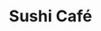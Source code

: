 ---
layout: place
title: "Sushi Café"
permalink: /minnesota/cottage-grove/sushi-cafe.html
stateAbbr: MN
stateName: Minnesota
cityName: Cottage Grove
seo:
  name: "Sushi Café"
  type: Restaurant
  links: http://sushicafemn.com/
description: "Sushi Café serves delicious sushi in Cottage Grove, Minnesota. Try fresh Japanese dishes for a great dining experience. Available for takeout, delivery, lunch, and dinner."
place_id: ChIJmSPuNULQ94cRHSDzpXfnzKo
photos:
  - name: >-
      places/ChIJmSPuNULQ94cRHSDzpXfnzKo/photos/AeeoHcLXeRQIMamkDndNf1wxiVhKi5EvSyIVYrUb6NI3X-ngH3wkm37o6Y_OBNjRgQcYvOqAJBv_gfIHxhEgUmubOZbV8RcJruDdH-QKXgD64QbXt6SFJbtBrAOFSYiEcks_8DADmImS-4yMzM9N13duouGOjOEQBkQ3GyZMDFvgnbVTS9TEYZSjKuT_jMTacm-rmaZEKH70QP4AtwgmuxPFheYU-yo1nuDPJkCMq9KLXNCVFbkA_AjCWAs7KaPnyaelXRY9AYT4VGQJcb8YGASyFiY-PMSaSvnT7JlVdS2g5auJGFuEh9b4CtKMilBXDalJT5DDXDTguUCXmRYU15wtz2xYWQnmC1-Vj25HsZp_bNZJKrbybs2mqTfTq7_yhLz6M1lT7cmYqJAfcsAaNQMnIusb4Lerjhy0r4ek9aGSqcGoCTc
    widthPx: 4080
    heightPx: 3072
    authorAttributions:
      - displayName: Alli Tripp
        uri: https://maps.google.com/maps/contrib/105124329941761374050
        photoUri: >-
          https://lh3.googleusercontent.com/a-/ALV-UjV1GQUCfiOKSJ5Tys2F24FF5kQpgYqolnnP4XcOuUU22WFzRdxORA=s100-p-k-no-mo
    flagContentUri: >-
      https://www.google.com/local/imagery/report/?cb_client=maps_api_places.places_api&image_key=!1e10!2sCIHM0ogKEICAgIDZvsngrAE&hl=en-US
    googleMapsUri: >-
      https://www.google.com/maps/place//data=!3m4!1e2!3m2!1sCIHM0ogKEICAgIDZvsngrAE!2e10!4m2!3m1!1s0x87f7d04235ee2399:0xaacce777a5f3201d
  - name: >-
      places/ChIJmSPuNULQ94cRHSDzpXfnzKo/photos/AeeoHcIpX8PjhBhoaHT0QdM2Z_NsiVaGX7cyLag2l7SWMsxP3ajBgJjAJZk6UmCiFq8geShRqd_czB2KgmxnIR7cWuBxlstOIOmap3GM7h3vnLaMyGJ3ay5Ibg5tL4ta5nIGOKIU1fK18nl5slTJNpVXGvOVv9dVxsekDZazuA7h2Xnr5Wzd0ZqNYxwlDBeaNXlZQNfg7k2gTz7TxTogs8BsIRgYTeWGeUS4l1puy2P9PfDSpAbQ6G1Ey5YJDOSXWespN2dEvlJDNoPoBM0rm1j1Jdqcr0hc2pGn6UMdUggVozn-lw
    widthPx: 3854
    heightPx: 2503
    authorAttributions:
      - displayName: Sushi Café
        uri: https://maps.google.com/maps/contrib/118332891153634069126
        photoUri: >-
          https://lh3.googleusercontent.com/a/ACg8ocLWbIpESGpcvQnPO23hFy0WEqXZq721G7AJGngkMJVUxwhzDA=s100-p-k-no-mo
    flagContentUri: >-
      https://www.google.com/local/imagery/report/?cb_client=maps_api_places.places_api&image_key=!1e10!2sAF1QipOAzzr504Y4ThRa57XRizLujfe8xz83LIcprctJ&hl=en-US
    googleMapsUri: >-
      https://www.google.com/maps/place//data=!3m4!1e2!3m2!1sAF1QipOAzzr504Y4ThRa57XRizLujfe8xz83LIcprctJ!2e10!4m2!3m1!1s0x87f7d04235ee2399:0xaacce777a5f3201d
  - name: >-
      places/ChIJmSPuNULQ94cRHSDzpXfnzKo/photos/AeeoHcL9-f13DST-u-sT98qRz7jwC-Elsq45BPD558wGCXoUGi4u_k2R4e1F4kZftpHulJbjUMvcw0SMfX4wAZW4hrOJQfoCNQAUMTGLSI9b0YZjC1-cTP9K8UaHC_-mW_BR55ntIXkMJJHf02AmmBHxbiaXfBxHYPQVw6gRc3NAJdiMbzR-gedEb1fIYA0ND57JiP85S2VylrjzMnnwjdAIYZ0ImVLXBwrEsAE2_39W6y5CbclknTkBy7abxJHy0ughNhSKFV97ln46tV_dh6Xo2um5ljzPcDcJwrBh93IGa5-e4w
    widthPx: 1080
    heightPx: 1080
    authorAttributions:
      - displayName: Sushi Cafe'
        uri: https://maps.google.com/maps/contrib/101789637333500634831
        photoUri: >-
          https://lh3.googleusercontent.com/a-/ALV-UjUL46VXUpr5nau3k8tfw8hGvlDYqNsueL4sd1vpGaavvd64Y9g=s100-p-k-no-mo
    flagContentUri: >-
      https://www.google.com/local/imagery/report/?cb_client=maps_api_places.places_api&image_key=!1e10!2sAF1QipNp2Dy4rlhO4wJsgBPJf40TWnAwn4-_9H3YUZd0&hl=en-US
    googleMapsUri: >-
      https://www.google.com/maps/place//data=!3m4!1e2!3m2!1sAF1QipNp2Dy4rlhO4wJsgBPJf40TWnAwn4-_9H3YUZd0!2e10!4m2!3m1!1s0x87f7d04235ee2399:0xaacce777a5f3201d
  - name: >-
      places/ChIJmSPuNULQ94cRHSDzpXfnzKo/photos/AeeoHcIfaJKqGQMgdSk2S74L0uMBvZLInBy5n30oKhMBl-fe-GZg-Jvh2WkPmsjQlK5zx3RSKwYCMiM1fNxurFVJ8ynsawSBcHTkCtFuJh1UUjDOTExdemVaZaz_JW6nRLaN_IilMco3tojBOJOHbHUIHKcY4d5W6hYL_NEC7wLUytZz_S7mnc02mHzSADYGFZRo0htYhDwl-b2va46hUZxy6Kp7luQc1OIIE_lNRcDDbuKaoxIoTWPUUz18UhHlfnDS2X2LXhDIJ4mMPZ96Jj2RQc4gUWEuH8nRVlvikEIMNnzxKA
    widthPx: 3024
    heightPx: 4032
    authorAttributions:
      - displayName: Sushi Café
        uri: https://maps.google.com/maps/contrib/118332891153634069126
        photoUri: >-
          https://lh3.googleusercontent.com/a/ACg8ocLWbIpESGpcvQnPO23hFy0WEqXZq721G7AJGngkMJVUxwhzDA=s100-p-k-no-mo
    flagContentUri: >-
      https://www.google.com/local/imagery/report/?cb_client=maps_api_places.places_api&image_key=!1e10!2sAF1QipNzO-aQMDNzLaZ_ERWurn2szGl3zpTuZhULl_JP&hl=en-US
    googleMapsUri: >-
      https://www.google.com/maps/place//data=!3m4!1e2!3m2!1sAF1QipNzO-aQMDNzLaZ_ERWurn2szGl3zpTuZhULl_JP!2e10!4m2!3m1!1s0x87f7d04235ee2399:0xaacce777a5f3201d
  - name: >-
      places/ChIJmSPuNULQ94cRHSDzpXfnzKo/photos/AeeoHcL1przfVQQxXVxPSFCXrq3x8LPTgx9Z-Z8VGMEfJRSBEj5oaHGFFNBGH3tBh0wCrHuTC25I7hnnuIv0fsFzrCnwX1szeMrEF63dYV8nHa8whtaIp3Y2IhSvpLViah8GsNyhcY0XHHIovsW1_JMNPcrIf93-6chCZFf79Kd1dbQx2hsAX9ThIWMHUKrZ91EgB3DCOCGsR8Q7WmLvgzZu9tYPSDYRoWvAhvfkXIWOrnaEWEneJsqSPqnlBGT99UwTJoff7G3PAvOzDEPEZpd1XarvILl-7450cp1V78vlDIi-zg
    widthPx: 4032
    heightPx: 3024
    authorAttributions:
      - displayName: Sushi Café
        uri: https://maps.google.com/maps/contrib/118332891153634069126
        photoUri: >-
          https://lh3.googleusercontent.com/a/ACg8ocLWbIpESGpcvQnPO23hFy0WEqXZq721G7AJGngkMJVUxwhzDA=s100-p-k-no-mo
    flagContentUri: >-
      https://www.google.com/local/imagery/report/?cb_client=maps_api_places.places_api&image_key=!1e10!2sAF1QipOj88l9Sf66v0lrOvSdO5DVOHD2yantnxgYL_R5&hl=en-US
    googleMapsUri: >-
      https://www.google.com/maps/place//data=!3m4!1e2!3m2!1sAF1QipOj88l9Sf66v0lrOvSdO5DVOHD2yantnxgYL_R5!2e10!4m2!3m1!1s0x87f7d04235ee2399:0xaacce777a5f3201d
  - name: >-
      places/ChIJmSPuNULQ94cRHSDzpXfnzKo/photos/AeeoHcJL2D9WcmNCZFUxtIKILuMg7R9hos3g49DZzbCT2tjrPTHtDvuFN_tdQenJCt5F08G8bF0AckBejCkRXjPzx9imo4ohoz2ILYWGHrn5_vr32h1Pz0cAPQZ1_iCNI6TdXBp0IF6ko5T2ene-qI9Lo05TGZfWd8fMXoLGgmNfkddCxBbDY_lyd7KXkmi9VfKIEMjRNvQrF6CGf2QJgFGOtpmjhS8y4Zd8Vdl4fAs4h46Qp807E1YM_cjz9JbJnMuogQxrk071cWInIcCfONsObRuFmvqnoOo6P_smeB3kSWxX9A
    widthPx: 4032
    heightPx: 3024
    authorAttributions:
      - displayName: Sushi Café
        uri: https://maps.google.com/maps/contrib/118332891153634069126
        photoUri: >-
          https://lh3.googleusercontent.com/a/ACg8ocLWbIpESGpcvQnPO23hFy0WEqXZq721G7AJGngkMJVUxwhzDA=s100-p-k-no-mo
    flagContentUri: >-
      https://www.google.com/local/imagery/report/?cb_client=maps_api_places.places_api&image_key=!1e10!2sAF1QipNRSeF_IM0zeXQrvkCRNAzRrjdmw75O0DsIvW6-&hl=en-US
    googleMapsUri: >-
      https://www.google.com/maps/place//data=!3m4!1e2!3m2!1sAF1QipNRSeF_IM0zeXQrvkCRNAzRrjdmw75O0DsIvW6-!2e10!4m2!3m1!1s0x87f7d04235ee2399:0xaacce777a5f3201d
  - name: >-
      places/ChIJmSPuNULQ94cRHSDzpXfnzKo/photos/AeeoHcKykhwXYECPoZpaAB_5trkHDOxOpxZUqTB22DECTum3iG1FmrSIngnyHO6869oLSqpCu6UN72DWDg-g0LN_QZCJCoBCX3XQCox0GREvuQWupyom9FKnQrjE-40ox7-ZV7RWnbaBTiRB51iO8yD33aMRTWcJSRSH0_kuEJRnLOME20nWMJkaJ6tVu5z4POM9EsKmJBkqlLq_bx21B3LPr6Lcs_-6oIwxR6qT5NukThfaaZmHGUAw-4mz9P9o1wB2HS3D1cfBx7919RaKmcqPpHhdT9LzryKsIcLM49scCtmrvg
    widthPx: 3024
    heightPx: 4032
    authorAttributions:
      - displayName: Sushi Café
        uri: https://maps.google.com/maps/contrib/118332891153634069126
        photoUri: >-
          https://lh3.googleusercontent.com/a/ACg8ocLWbIpESGpcvQnPO23hFy0WEqXZq721G7AJGngkMJVUxwhzDA=s100-p-k-no-mo
    flagContentUri: >-
      https://www.google.com/local/imagery/report/?cb_client=maps_api_places.places_api&image_key=!1e10!2sAF1QipN7QmsR7fwVt4LahIlUuG9EGDnvIFesXxZ-bOrc&hl=en-US
    googleMapsUri: >-
      https://www.google.com/maps/place//data=!3m4!1e2!3m2!1sAF1QipN7QmsR7fwVt4LahIlUuG9EGDnvIFesXxZ-bOrc!2e10!4m2!3m1!1s0x87f7d04235ee2399:0xaacce777a5f3201d
  - name: >-
      places/ChIJmSPuNULQ94cRHSDzpXfnzKo/photos/AeeoHcJMB7xllrpySiEqmU3NCTFMxdYGKWMDOe73rzPcGMj0uY-uT7-WEVHv2icweAWYKZ1PTJNLUsk-tK2xkjk9pn1PC2tu2saGrgs6XUqhJ9UIKg9OTqYVkO8Qhu8aK10M3iT9Q6MFEOTJGe_ysZkKLaJOrnAOVGNWb7xf7yYKvx1KEAt-8KewgUo7vfZFZcHUAxyOkjQhDkNHL39c_l7RTH4AL6_7uGYp3gOt973J4f3ZlYVZKv-Ny1Wjgx6L_6cpOFCGe8T1vqW6v9HEu5MPkdEU1ZU7CGrEfBm3I9Mft27w5vIT2bmn51Apf9hwCt4vMlxRRMufH_6SnhL_TLUxykMUy8I_ViKk6NNgmrnT-EgGjQ69cJp7nOI6t1l-nbAHcvtwjbd6kVgTV5GzhGr3Sud5CptuLGTUHHyz87G1Hcouy4Im
    widthPx: 4000
    heightPx: 3000
    authorAttributions:
      - displayName: James Wallin
        uri: https://maps.google.com/maps/contrib/110720689584518407701
        photoUri: >-
          https://lh3.googleusercontent.com/a-/ALV-UjUtFtvymlD-Oe2GeZDCBahOVYj5pPgwWNRQEdqIkvKEeB0nwq0=s100-p-k-no-mo
    flagContentUri: >-
      https://www.google.com/local/imagery/report/?cb_client=maps_api_places.places_api&image_key=!1e10!2sCIHM0ogKEICAgICXu-W90AE&hl=en-US
    googleMapsUri: >-
      https://www.google.com/maps/place//data=!3m4!1e2!3m2!1sCIHM0ogKEICAgICXu-W90AE!2e10!4m2!3m1!1s0x87f7d04235ee2399:0xaacce777a5f3201d
  - name: >-
      places/ChIJmSPuNULQ94cRHSDzpXfnzKo/photos/AeeoHcJeYwx9W4L2qD-VaWlb3IhMSOp2Ve_ghyQ4Jrawi-CHt7vGaOcFrbGyhqrQB2U1WHz6u1xXNnaghStEV9Tb2OXnaT9BDLcV-v_J46dc3HsVQ4D_rfh_d4Av_qzqXGO28_maec7V7F4jR1SyukSZDXKLZ0PQjJlQoNAhdxHvjpNR0fVqvaYEEILXREbypwV9sVEESB3qfA_RPhxWxsu_7OHgK4ZVtN8SJiWZheNBjMotJT8Idp6BajkesahuIVZ8g0pOS-tb-powfDWlqLeOhsA-dSPwz3sgsf5uB7jxSZhFMIIaRMvOVys5boJCzIrgbHxN1P-eu9LgCkRmAMxfptw5iO7tnxzYrx8oKOCNjKY1NwcsztfbkY_PyLUV_fre7yIf7ECI-7qr9XCKi7lCPXMJ1fvaxTlI2yGSoZyBjwL96UWt
    widthPx: 3024
    heightPx: 4032
    authorAttributions:
      - displayName: Mike Chu
        uri: https://maps.google.com/maps/contrib/110751487614791453950
        photoUri: >-
          https://lh3.googleusercontent.com/a-/ALV-UjUmb8swEQH0z8jOVnp1I1IpQQvbvd24o68b-psF-KAXUT1RL58=s100-p-k-no-mo
    flagContentUri: >-
      https://www.google.com/local/imagery/report/?cb_client=maps_api_places.places_api&image_key=!1e10!2sCIHM0ogKEICAgICM6KupjQE&hl=en-US
    googleMapsUri: >-
      https://www.google.com/maps/place//data=!3m4!1e2!3m2!1sCIHM0ogKEICAgICM6KupjQE!2e10!4m2!3m1!1s0x87f7d04235ee2399:0xaacce777a5f3201d
  - name: >-
      places/ChIJmSPuNULQ94cRHSDzpXfnzKo/photos/AeeoHcJ2gUMuMOByaIM_1uJC0X8Z9hZXW-D-QxCqKEB9VR7bpbXgJmRrBXVvffcZ_kNc5rI_QZaFyBkWEeVmVOmCL9z-SuUHXbyheCS05zN028ikFOUN0s-R1SJ9v-KkqHMoEAgpFVv079Hytd-0xwskKicrQgOrEtkgqzvd0Nc8YeU79hRc1hVEk-oobsfN8M9A-VoLbv0SIZvpzShfskukWlcAkeo3CPCeI7JG2CsskubgvbLTRb44HOEGTEufQgXlpg4DClZqiUjS_pWgRD-Xaqc4da3FYNLhS3jOw2FfBaXXeLGpYSZu-H0rnU7SnNKFX9MaV3fMO3K4_w4--Adu8ObsJbYSlJM00WYQY2OMoJvtsb8VFhBJZdAwn09lQluOvxedwnYeb6dLsHVxbbsAvUErklgPDinleq_B3dgU1Cc
    widthPx: 4032
    heightPx: 2268
    authorAttributions:
      - displayName: Jeanne Sundby
        uri: https://maps.google.com/maps/contrib/104178418672646241293
        photoUri: >-
          https://lh3.googleusercontent.com/a/ACg8ocJFFjZWIjsyS3msamPKCADm9ZokUTcoDb2T9ldJEYgMNWxWsw=s100-p-k-no-mo
    flagContentUri: >-
      https://www.google.com/local/imagery/report/?cb_client=maps_api_places.places_api&image_key=!1e10!2sCIHM0ogKEICAgIDqn9yDUw&hl=en-US
    googleMapsUri: >-
      https://www.google.com/maps/place//data=!3m4!1e2!3m2!1sCIHM0ogKEICAgIDqn9yDUw!2e10!4m2!3m1!1s0x87f7d04235ee2399:0xaacce777a5f3201d
address: 7750 Harkness Ave S, Cottage Grove, MN 55016, USA
street: 7750 Harkness Ave S
city: Cottage Grove
state: MN
zip: '55016'
country: USA
neighborhood: null
latitude: '44.836823'
longitude: '-92.959800'
accessibility_options:
  wheelchairAccessibleParking: true
  wheelchairAccessibleEntrance: true
business_status: OPERATIONAL
name: Sushi Café
google_maps_links:
  directionsUri: >-
    https://www.google.com/maps/dir//''/data=!4m7!4m6!1m1!4e2!1m2!1m1!1s0x87f7d04235ee2399:0xaacce777a5f3201d!3e0
  placeUri: https://maps.google.com/?cid=12307466382768021533
  writeAReviewUri: >-
    https://www.google.com/maps/place//data=!4m3!3m2!1s0x87f7d04235ee2399:0xaacce777a5f3201d!12e1
  reviewsUri: >-
    https://www.google.com/maps/place//data=!4m4!3m3!1s0x87f7d04235ee2399:0xaacce777a5f3201d!9m1!1b1
  photosUri: >-
    https://www.google.com/maps/place//data=!4m3!3m2!1s0x87f7d04235ee2399:0xaacce777a5f3201d!10e5
primary_type: Japanese Restaurant
opening_hours:
  regular: null
  current: null
secondary_opening_hours:
  regular:
    weekdayDescriptions: null
    type: null
  current:
    weekdayDescriptions: null
    type: null
phone: (651) 683-2048
price_level: PRICE_LEVEL_MODERATE
price_range: $10 &ndash; $20
rating: '4.2'
rating_count: 0
website: http://sushicafemn.com/
reviews:
  - name: >-
      places/ChIJmSPuNULQ94cRHSDzpXfnzKo/reviews/ChdDSUhNMG9nS0VJQ0FnSUNYdS1XOTRBRRAB
    relativePublishTimeDescription: 5 months ago
    rating: 4
    text:
      text: >-
        I want to start off with that sushi isn't my favorite go to.  But I did
        have someone with who loves sushi and eats it quite frequently.


        The first thing I want to speak to is on the menus, the prices were
        crossed off and hand written ones were in place. The hand writing was
        difficult, at best, to make out. Personally, not a fan of that.


        I did defer to the person that was with, who loves sushi for their
        input. Their opinion was the sushi was fresh. The texture was perfect,
        and the flavor was spot on. However, they said the Wasabi wasn't very
        spicy or flavorful.


        I tried the General Tso's chicken with white rice. I thought the rice
        was superb! I really enjoyed it. The chicken was good, but very chewy.


        They had a large selection of Boba tea. Again, not my thing, but
        something I feel I should point out.


        I felt that overall, it was a bit pricey. Staff was friendly. But,
        again, you don't really know the prices as they write them onto the
        menus.


        I hope this helps. Cheers!
      languageCode: en
    originalText:
      text: >-
        I want to start off with that sushi isn't my favorite go to.  But I did
        have someone with who loves sushi and eats it quite frequently.


        The first thing I want to speak to is on the menus, the prices were
        crossed off and hand written ones were in place. The hand writing was
        difficult, at best, to make out. Personally, not a fan of that.


        I did defer to the person that was with, who loves sushi for their
        input. Their opinion was the sushi was fresh. The texture was perfect,
        and the flavor was spot on. However, they said the Wasabi wasn't very
        spicy or flavorful.


        I tried the General Tso's chicken with white rice. I thought the rice
        was superb! I really enjoyed it. The chicken was good, but very chewy.


        They had a large selection of Boba tea. Again, not my thing, but
        something I feel I should point out.


        I felt that overall, it was a bit pricey. Staff was friendly. But,
        again, you don't really know the prices as they write them onto the
        menus.


        I hope this helps. Cheers!
      languageCode: en
    authorAttribution:
      displayName: James Wallin
      uri: https://www.google.com/maps/contrib/110720689584518407701/reviews
      photoUri: >-
        https://lh3.googleusercontent.com/a-/ALV-UjUtFtvymlD-Oe2GeZDCBahOVYj5pPgwWNRQEdqIkvKEeB0nwq0=s128-c0x00000000-cc-rp-mo-ba6
    publishTime: '2024-10-21T00:57:27.639579Z'
    flagContentUri: >-
      https://www.google.com/local/review/rap/report?postId=ChdDSUhNMG9nS0VJQ0FnSUNYdS1XOTRBRRAB&d=17924085&t=1
    googleMapsUri: >-
      https://www.google.com/maps/reviews/data=!4m6!14m5!1m4!2m3!1sChdDSUhNMG9nS0VJQ0FnSUNYdS1XOTRBRRAB!2m1!1s0x87f7d04235ee2399:0xaacce777a5f3201d
  - name: >-
      places/ChIJmSPuNULQ94cRHSDzpXfnzKo/reviews/ChZDSUhNMG9nS0VJQ0FnTUR3OUp6M1FnEAE
    relativePublishTimeDescription: 2 weeks ago
    rating: 3
    text:
      text: >-
        Hair?:

        I often go to Sushi Cafe to get a boba and an occasional poke bowl and I
        honestly love going here! But… the 2 out of the 2 times i’ve gotten a
        poke bowl, I’ve found HAIR in my salmon. I still do love this place,
        enjoy the environment and how amazingly kind the workers are, I would
        just love to see some hair nets or some more precautions for sanitary
        reasons.
      languageCode: en
    originalText:
      text: >-
        Hair?:

        I often go to Sushi Cafe to get a boba and an occasional poke bowl and I
        honestly love going here! But… the 2 out of the 2 times i’ve gotten a
        poke bowl, I’ve found HAIR in my salmon. I still do love this place,
        enjoy the environment and how amazingly kind the workers are, I would
        just love to see some hair nets or some more precautions for sanitary
        reasons.
      languageCode: en
    authorAttribution:
      displayName: Sydney Phan
      uri: https://www.google.com/maps/contrib/106888330663909951829/reviews
      photoUri: >-
        https://lh3.googleusercontent.com/a/ACg8ocJ4G4q_yKZ_sKZU5mHVVEcxmY7043z1izVQGPZ-0Fmb6lnVzA=s128-c0x00000000-cc-rp-mo
    publishTime: '2025-03-24T00:57:54.792172Z'
    flagContentUri: >-
      https://www.google.com/local/review/rap/report?postId=ChZDSUhNMG9nS0VJQ0FnTUR3OUp6M1FnEAE&d=17924085&t=1
    googleMapsUri: >-
      https://www.google.com/maps/reviews/data=!4m6!14m5!1m4!2m3!1sChZDSUhNMG9nS0VJQ0FnTUR3OUp6M1FnEAE!2m1!1s0x87f7d04235ee2399:0xaacce777a5f3201d
  - name: >-
      places/ChIJmSPuNULQ94cRHSDzpXfnzKo/reviews/ChdDSUhNMG9nS0VJQ0FnSUNUeDh5OF93RRAB
    relativePublishTimeDescription: 10 months ago
    rating: 1
    text:
      text: >-
        What happened to this place. 5 years ago this place was good. The food
        was on point, the staff didn’t do pull-ups in the doorway… To call it
        disgusting doesn’t do it justice. The rice was the only thing I could
        take more than a few bites of and even that was questionable.


        As far as the “tuna” in my spicy “tuna” roll goes. I’m pretty sure
        that’s not tuna. If anything it’s just bread crumbs mixed with spicy
        mayo. I’m also pretty sure the chicken was precooked along with the
        rice. How do you explain rice that is hot and cool in the same bite ?
        And the miso soup, it’s more like dish water, how can your miso soup be
        so cloudy. A good miso is the same as Pho, if it’s cloudy you need more
        work…


        As far as reading the reviews and responses from the owner. This owner
        probably doesn’t know how to run a restaurant much less staff it. The
        food is below average for the prices you are charging. I ran restaurant
        for 12 years and this one makes me sad because it was once good…
        whatever happened definitely reflects through to your guests…


        and you don’t need that many to-go boxes…
      languageCode: en
    originalText:
      text: >-
        What happened to this place. 5 years ago this place was good. The food
        was on point, the staff didn’t do pull-ups in the doorway… To call it
        disgusting doesn’t do it justice. The rice was the only thing I could
        take more than a few bites of and even that was questionable.


        As far as the “tuna” in my spicy “tuna” roll goes. I’m pretty sure
        that’s not tuna. If anything it’s just bread crumbs mixed with spicy
        mayo. I’m also pretty sure the chicken was precooked along with the
        rice. How do you explain rice that is hot and cool in the same bite ?
        And the miso soup, it’s more like dish water, how can your miso soup be
        so cloudy. A good miso is the same as Pho, if it’s cloudy you need more
        work…


        As far as reading the reviews and responses from the owner. This owner
        probably doesn’t know how to run a restaurant much less staff it. The
        food is below average for the prices you are charging. I ran restaurant
        for 12 years and this one makes me sad because it was once good…
        whatever happened definitely reflects through to your guests…


        and you don’t need that many to-go boxes…
      languageCode: en
    authorAttribution:
      displayName: MrDizzy 318
      uri: https://www.google.com/maps/contrib/114565612460357298099/reviews
      photoUri: >-
        https://lh3.googleusercontent.com/a-/ALV-UjVcYenXtQ1_g8enf7uYTK8yYZYUii0kQ6zMmQAM3BvVmphTIVtE=s128-c0x00000000-cc-rp-mo-ba3
    publishTime: '2024-05-19T19:56:47.592455Z'
    flagContentUri: >-
      https://www.google.com/local/review/rap/report?postId=ChdDSUhNMG9nS0VJQ0FnSUNUeDh5OF93RRAB&d=17924085&t=1
    googleMapsUri: >-
      https://www.google.com/maps/reviews/data=!4m6!14m5!1m4!2m3!1sChdDSUhNMG9nS0VJQ0FnSUNUeDh5OF93RRAB!2m1!1s0x87f7d04235ee2399:0xaacce777a5f3201d
  - name: >-
      places/ChIJmSPuNULQ94cRHSDzpXfnzKo/reviews/ChZDSUhNMG9nS0VJQ0FnSURrdllfNGRBEAE
    relativePublishTimeDescription: 5 years ago
    rating: 5
    text:
      text: >-
        What a surprise!! This place is amazing. I didnt think a tiny sushi
        place out  in the suburbs can serve up such delicious food. Boy, was I
        wrong. We came once before but was turned away because of the price. But
        after reading constant positive reviews from a local FB page, I had to
        try. I ordered the salmon poke bowl with greens. It came with miso soup
        and side salad. The ginger dressing for the salad was awesome; it was
        the perfect balance of sweet, sour, and subtle spice. The poke bowl was
        the best part, generous portions of meat. I was afraid the bowl was
        going to be 80% greens, which is how other places do it because they're
        stingy cheap. The fish tasted great and the toppings were great. I would
        love to go back. The CA roll was good too.
      languageCode: en
    originalText:
      text: >-
        What a surprise!! This place is amazing. I didnt think a tiny sushi
        place out  in the suburbs can serve up such delicious food. Boy, was I
        wrong. We came once before but was turned away because of the price. But
        after reading constant positive reviews from a local FB page, I had to
        try. I ordered the salmon poke bowl with greens. It came with miso soup
        and side salad. The ginger dressing for the salad was awesome; it was
        the perfect balance of sweet, sour, and subtle spice. The poke bowl was
        the best part, generous portions of meat. I was afraid the bowl was
        going to be 80% greens, which is how other places do it because they're
        stingy cheap. The fish tasted great and the toppings were great. I would
        love to go back. The CA roll was good too.
      languageCode: en
    authorAttribution:
      displayName: Kong Vang
      uri: https://www.google.com/maps/contrib/116317579631488669126/reviews
      photoUri: >-
        https://lh3.googleusercontent.com/a-/ALV-UjXF-mgLBlJlUXT6dwIPkceaYHW0FCJ6SxolgjhJpXVAG0TF8FxQ=s128-c0x00000000-cc-rp-mo-ba5
    publishTime: '2020-01-20T00:07:49.527947Z'
    flagContentUri: >-
      https://www.google.com/local/review/rap/report?postId=ChZDSUhNMG9nS0VJQ0FnSURrdllfNGRBEAE&d=17924085&t=1
    googleMapsUri: >-
      https://www.google.com/maps/reviews/data=!4m6!14m5!1m4!2m3!1sChZDSUhNMG9nS0VJQ0FnSURrdllfNGRBEAE!2m1!1s0x87f7d04235ee2399:0xaacce777a5f3201d
  - name: >-
      places/ChIJmSPuNULQ94cRHSDzpXfnzKo/reviews/ChZDSUhNMG9nS0VJQ0FnSURNLXN5VktREAE
    relativePublishTimeDescription: 5 years ago
    rating: 5
    text:
      text: >-
        The restaurant is clean and nice. We got the pecan shrimp, crunch roll,
        shrimp tempura roll, and chicken Pad Thai. The food portions were big,
        food tastes great, and the pricing is reasonable.
      languageCode: en
    originalText:
      text: >-
        The restaurant is clean and nice. We got the pecan shrimp, crunch roll,
        shrimp tempura roll, and chicken Pad Thai. The food portions were big,
        food tastes great, and the pricing is reasonable.
      languageCode: en
    authorAttribution:
      displayName: Jennifer Flynn
      uri: https://www.google.com/maps/contrib/118291535543192915339/reviews
      photoUri: >-
        https://lh3.googleusercontent.com/a-/ALV-UjVFaO57KwZWQDPIsmHvwDtnH7B061svuRJUrkgmkoAdSoCx50Of=s128-c0x00000000-cc-rp-mo-ba3
    publishTime: '2019-12-27T17:56:30.724365Z'
    flagContentUri: >-
      https://www.google.com/local/review/rap/report?postId=ChZDSUhNMG9nS0VJQ0FnSURNLXN5VktREAE&d=17924085&t=1
    googleMapsUri: >-
      https://www.google.com/maps/reviews/data=!4m6!14m5!1m4!2m3!1sChZDSUhNMG9nS0VJQ0FnSURNLXN5VktREAE!2m1!1s0x87f7d04235ee2399:0xaacce777a5f3201d
parking_options:
  freeParkingLot: true
  freeStreetParking: true
  valetParking: false
payment_options:
  acceptsCreditCards: true
  acceptsDebitCards: true
  acceptsCashOnly: false
  acceptsNfc: true
allow_dogs: null
curbside_pickup: false
delivery: true
dine_in: true
good_for_children: true
good_for_groups: true
good_for_sports: false
live_music: false
menu_for_children: false
outdoor_seating: true
reservable: true
restroom: true
serves_beer: false
serves_breakfast: false
serves_brunch: true
serves_cocktails: false
serves_coffee: false
serves_dinner: true
serves_dessert: null
serves_lunch: true
serves_vegetarian_food: true
serves_wine: false
takeout: true
update_category: essentials
summary: null

---